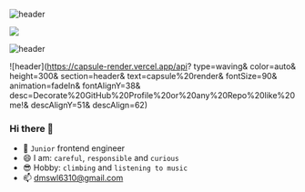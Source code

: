 ![header](https://capsule-render.vercel.app/api?type=waving&color=0:80FFFD,100:C6BAFF&height=300&section=header&text=Welcome&fontColor=fff&fontSize=90&fontAlignY=41&desc=Frontend-Engineer&descSize=20&descAlign=87&descAlignY=59)

<img src="https://capsule-render.vercel.app/api?
  type=waving&
  color=random&
  height=300&
  section=header&
  text=Hi%20there👋&
  fontSize=90" />

![header](https://capsule-render.vercel.app/api?type=waving&color=auto&height=300&section=header&text=capsule%20render&fontSize=90&animation=fadeIn&fontAlignY=38&desc=Decorate%20GitHub%20Profile%20or%20any%20Repo%20like%20me!&descAlignY=51&descAlign=62)

![header](https://capsule-render.vercel.app/api?
type=waving&
color=auto&
height=300&
section=header&
text=capsule%20render&
fontSize=90&
animation=fadeIn&
fontAlignY=38&
desc=Decorate%20GitHub%20Profile%20or%20any%20Repo%20like%20me!&
descAlignY=51&
descAlign=62)

### Hi there 👋  
- 🔮 `Junior` frontend engineer
- 😄 I am: `careful`, `responsible` and `curious`
- 😎 Hobby: `climbing` and `listening to music`
- 📫 [dmswl6310@gmail.com](dmswl6310@gmail.com)


<!--
**dmswl6310/dmswl6310** is a ✨ _special_ ✨ repository because its `README.md` (this file) appears on your GitHub profile.

Here are some ideas to get you started:

- 🔭 I’m currently working on ...
- 🌱 I’m currently learning ...
- 👯 I’m looking to collaborate on ...
- 🤔 I’m looking for help with ...
- 💬 Ask me about ...
- 📫 How to reach me: ...
- 😄 Pronouns: ...
- ⚡ Fun fact: ...
-->
